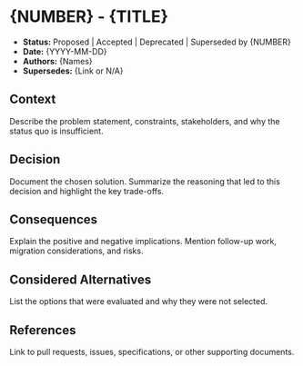 # {NUMBER} - {TITLE}

- **Status:** Proposed | Accepted | Deprecated | Superseded by {NUMBER}
- **Date:** {YYYY-MM-DD}
- **Authors:** {Names}
- **Supersedes:** {Link or N/A}

## Context

Describe the problem statement, constraints, stakeholders, and why the status quo is insufficient.

## Decision

Document the chosen solution. Summarize the reasoning that led to this decision and highlight the key trade-offs.

## Consequences

Explain the positive and negative implications. Mention follow-up work, migration considerations, and risks.

## Considered Alternatives

List the options that were evaluated and why they were not selected.

## References

Link to pull requests, issues, specifications, or other supporting documents.
